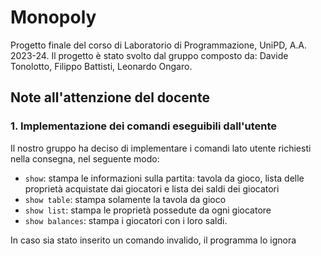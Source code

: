 # Monopoly
Progetto finale del corso di Laboratorio di Programmazione, UniPD, A.A. 2023-24.
Il progetto è stato svolto dal gruppo composto da: Davide Tonolotto, Filippo Battisti, Leonardo Ongaro.

## Note all'attenzione del docente
### 1. Implementazione dei comandi eseguibili dall'utente
   Il nostro gruppo ha deciso di implementare i comandi lato utente richiesti nella consegna, nel seguente modo:
   - `show`: stampa le informazioni sulla partita: tavola da gioco, lista delle proprietà acquistate dai giocatori e lista dei saldi dei giocatori
   - `show table`: stampa solamente la tavola da gioco
   - `show list`: stampa le proprietà possedute da ogni giocatore
   - `show balances`: stampa i giocatori con i loro saldi.  

In caso sia stato inserito un comando invalido, il programma lo ignora
